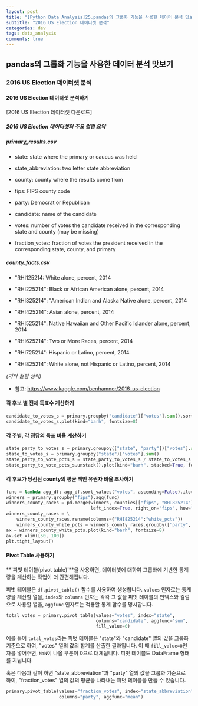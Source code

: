 ```yaml
---
layout: post
title: "[Python Data Analysis]25.pandas의 그룹화 기능을 사용한 데이터 분석 맛보기"
subtitle: "2016 US Election 데이터셋 분석"
categories: dev
tags: data_analysis
comments: true
---
```


## pandas의 그룹화 기능을 사용한 데이터 분석 맛보기

### 2016 US Election 데이터셋 분석

#### 2016 US Election 데이터셋 분석하기

[2016 US Election 데이터셋 다운로드]

##### 2016 US Election 데이터셋의 주요 컬럼 요약

##### primary_results.csv

- state: state where the primary or caucus was held

- state_abbreviation: two letter state abbreviation

- county: county where the results come from

- fips: FIPS county code

- party: Democrat or Republican

- candidate: name of the candidate

- votes: number of votes the candidate received in the corresponding state and county (may be missing)

- fraction_votes: fraction of votes the president received in the corresponding state, county, and primary

##### county_facts.csv

- "RHI125214: White alone, percent, 2014

- "RHI225214": Black or African American alone, percent, 2014

- "RHI325214": "American Indian and Alaska Native alone, percent, 2014

- "RHI425214": Asian alone, percent, 2014

- "RHI525214": Native Hawaiian and Other Pacific Islander alone, percent, 2014

- "RHI625214": Two or More Races, percent, 2014

- "RHI725214": Hispanic or Latino, percent, 2014

- "RHI825214": White alone, not Hispanic or Latino, percent, 2014


_(기타 컬럼 생략)_


* 참고: https://www.kaggle.com/benhamner/2016-us-election

#### 각 후보 별 전체 득표수 계산하기
```python
candidate_to_votes_s = primary.groupby("candidate")["votes"].sum().sort_values()
candidate_to_votes_s.plot(kind="barh", fontsize=8)
```

#### 각 주별, 각 정당의 득표 비율 계산하기
```python
state_party_to_votes_s = primary.groupby(["state", "party"])["votes"].sum()
state_to_votes_s = primary.groupby("state")["votes"].sum()
state_party_to_vote_pcts_s = state_party_to_votes_s / state_to_votes_s
state_party_to_vote_pcts_s.unstack().plot(kind="barh", stacked=True, fontsize=8)
```

#### 각 후보가 당선된 county의 평균 백인 유권자 비율 조사하기
```python
func = lambda agg_df: agg_df.sort_values("votes", ascending=False).iloc[0]
winners = primary.groupby("fips").agg(func)
winners_county_races = pd.merge(winners, counties[["fips", "RHI825214"]], 
                                left_index=True, right_on="fips", how="left")
winners_county_races = \
    winners_county_races.rename(columns={"RHI825214":"white_pcts"})
    winners_county_white_pcts = winners_county_races.groupby(["party", "candidate"])["white_pcts"].mean()
ax = winners_county_white_pcts.plot(kind="barh", fontsize=8)
ax.set_xlim([50, 100])
plt.tight_layout()
```

#### Pivot Table 사용하기

**'피벗 테이블(pivot table)'**을 사용하면, 데이터셋에 대하여 그룹화에 기반한 통계량을 계산하는 작업이 더 간편해집니다.

피벗 테이블은 `df.pivot_table()` 함수를 사용하여 생성합니다. `values` 인자로는 통계량을 계산할 열을, `index`와 `columns` 인자는 각각 그 값을 피벗 테이블의 인덱스와 컬럼으로 사용할 열을, `aggfunc` 인자로는 적용할 통계 함수를 명시합니다.

```python
total_votes = primary.pivot_table(values="votes", index="state", 
                                  columns="candidate", aggfunc="sum", 
                                  fill_value=0)
```

예를 들어 `total_votes`라는 피벗 테이블은 "state"와 "candidate" 열의 값을 그룹화 기준으로 하여, "votes" 열의 값의 합계를 산출한 결과입니다. 이 때 `fill_value=0`인자를 넣어주면, `NaN`이 나올 부분이 0으로 대체됩니다. 피벗 테이블도 DataFrame 형태를 지닙니다.


혹은 다음과 같이 하면 "state_abbreviation"과 "party" 열의 값을 그룹화 기준으로 하여, "fraction_votes" 열의 값의 평균을 나타내는 피벗 테이블을 만들 수 있습니다.

```python
primary.pivot_table(values="fraction_votes", index="state_abbreviation", 
                    columns="party", aggfunc="mean")
```
